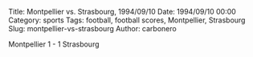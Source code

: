 Title: Montpellier vs. Strasbourg, 1994/09/10
Date: 1994/09/10 00:00
Category: sports
Tags: football, football scores, Montpellier, Strasbourg
Slug: montpellier-vs-strasbourg
Author: carbonero


Montpellier 1 - 1 Strasbourg
